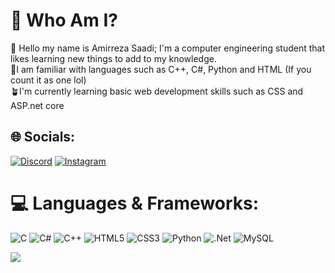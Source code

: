 # 💫 Who Am I?
👋 Hello my name is Amirreza Saadi; I'm a computer engineering student that likes learning new things to add to my knowledge.<br>🔭I am familiar with languages such as C++, C#, Python and HTML (If you count it as one lol)<br>🪴I'm currently learning basic web development skills such as CSS and ASP.net core


## 🌐 Socials:
[![Discord](https://img.shields.io/badge/Discord-%237289DA.svg?logo=discord&logoColor=white)](https://discord.gg/c1nesra) [![Instagram](https://img.shields.io/badge/Instagram-%23E4405F.svg?logo=Instagram&logoColor=white)](https://instagram.com/arsenic.rar) 

# 💻 Languages & Frameworks:
![C](https://img.shields.io/badge/c-%2300599C.svg?style=for-the-badge&logo=c&logoColor=white) ![C#](https://img.shields.io/badge/c%23-%23239120.svg?style=for-the-badge&logo=csharp&logoColor=white) ![C++](https://img.shields.io/badge/c++-%2300599C.svg?style=for-the-badge&logo=c%2B%2B&logoColor=white) ![HTML5](https://img.shields.io/badge/html5-%23E34F26.svg?style=for-the-badge&logo=html5&logoColor=white) ![CSS3](https://img.shields.io/badge/css3-%231572B6.svg?style=for-the-badge&logo=css3&logoColor=white) ![Python](https://img.shields.io/badge/python-3670A0?style=for-the-badge&logo=python&logoColor=ffdd54) ![.Net](https://img.shields.io/badge/.NET-5C2D91?style=for-the-badge&logo=.net&logoColor=white) ![MySQL](https://img.shields.io/badge/mysql-4479A1.svg?style=for-the-badge&logo=mysql&logoColor=white)

[![](https://visitcount.itsvg.in/api?id=AmirrezaSaadi&icon=10&color=12)](https://visitcount.itsvg.in)

<!-- Proudly created with GPRM ( https://gprm.itsvg.in ) -->
